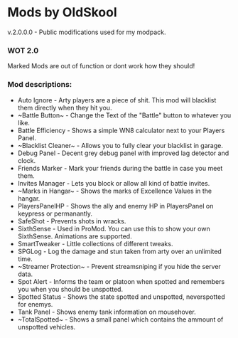 # Mods by OldSkool
v.2.0.0.0 - Public modifications used for my modpack.

### WOT 2.0
Marked Mods are out of function or dont work how they should!

### Mod descriptions:
* Auto Ignore - Arty players are a piece of shit. This mod will blacklist them directly when they hit you.
* ~Battle Button~ - Change the Text of the "Battle" button to whatever you like.
* Battle Efficiency - Shows a simple WN8 calculator next to your Players Panel.
* ~Blacklist Cleaner~ - Allows you to fully clear your blacklist in garage.
* Debug Panel - Decent grey debug panel with improved lag detector and clock.
* Friends Marker - Mark your friends during the battle in case you meet them.
* Invites Manager - Lets you block or allow all kind of battle invites.
* ~Marks in Hangar~ - Shows the marks of Excellence Values in the hangar.
* PlayersPanelHP - Shows the ally and enemy HP in PlayersPanel on keypress or permanantly.
* SafeShot - Prevents shots in wracks.
* SixthSense - Used in ProMod. You can use this to show your own SixthSense. Animations are supported.
* SmartTweaker - Little collections of different tweaks.
* SPGLog - Log the damage and stun taken from arty over an unlimited time.
* ~Streamer Protection~ - Prevent streamsniping if you hide the server data.
* Spot Alert - Informs the team or platoon when spotted and remembers you when you should be unspotted.
* Spotted Status - Shows the state spotted and unspotted, neverspotted for enemys.
* Tank Panel - Shows enemy tank information on mousehover.
* ~TotalSpotted~ - Shows a small panel which contains the ammount of unspotted vehicles.
